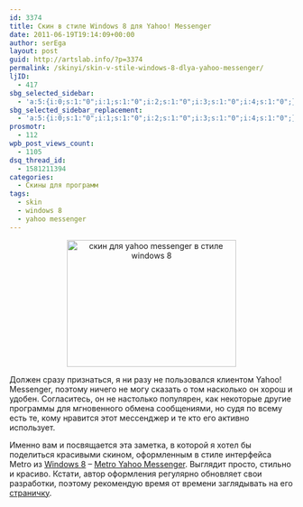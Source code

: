 ```yaml
---
id: 3374
title: Скин в стиле Windows 8 для Yahoo! Messenger
date: 2011-06-19T19:14:09+00:00
author: serEga
layout: post
guid: http://artslab.info/?p=3374
permalink: /skinyi/skin-v-stile-windows-8-dlya-yahoo-messenger/
ljID:
  - 417
sbg_selected_sidebar:
  - 'a:5:{i:0;s:1:"0";i:1;s:1:"0";i:2;s:1:"0";i:3;s:1:"0";i:4;s:1:"0";}'
sbg_selected_sidebar_replacement:
  - 'a:5:{i:0;s:1:"0";i:1;s:1:"0";i:2;s:1:"0";i:3;s:1:"0";i:4;s:1:"0";}'
prosmotr:
  - 112
wpb_post_views_count:
  - 1105
dsq_thread_id:
  - 1581211394
categories:
  - Скины для программ
tags:
  - skin
  - windows 8
  - yahoo messenger
---
```

<center>
  <a href="{{site.img_cdn}}/metro_yahoo_messenger_update_1_by_alkhan-d3isteb.jpg"><img src="{{site.img_cdn}}/metro_yahoo_messenger_update_1_by_alkhan-d3isteb-300x225.jpg" alt="скин для yahoo messenger в стиле windows 8" title="metro_yahoo_messenger_update_1_by_alkhan-d3isteb" width="300" height="225" class="alignnone size-medium wp-image-3375" /></a>
</center>

Должен сразу признаться, я ни разу не пользовался клиентом Yahoo! Messenger, поэтому ничего не могу сказать о том насколько он хорош и удобен. Согласитесь, он не настолько популярен, как некоторые другие программы для мгновенного обмена сообщениями, но судя по всему есть те, кому нравится этот мессенджер и те кто его активно использует.

Именно вам и посвящается эта заметка, в которой я хотел бы поделиться красивыми скином, оформленным в стиле интерфейса Metro из [Windows 8](http://artslab.info/tag/windows-8/) &#8211; [Metro Yahoo Messenger](http://alkhan.deviantart.com/art/Metro-Yahoo-Messenger-update-1-212976083). Выглядит просто, стильно и красиво. Кстати, автор оформления регулярно обновляет свои разработки, поэтому рекомендую время от времени заглядывать на его [страничку](http://alkhan.deviantart.com/).